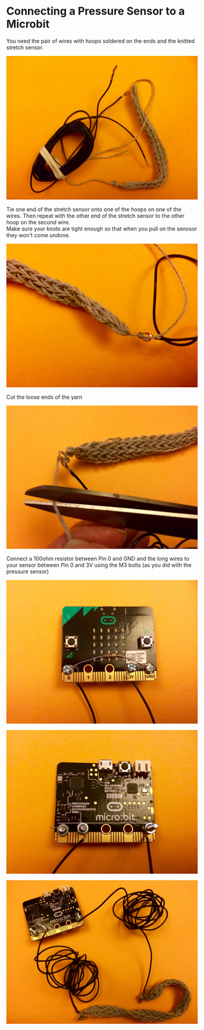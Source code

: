 # Connecting a Pressure Sensor to a Microbit

You need the pair of wires with hoops soldered on the ends and the knitted stretch sensor.

![IMG_3129.jpg](IMG_3129.jpg)

Tie one end of the stretch sensor onto one of the hoops on  one of the wires. 
Then repeat with the other end of the stretch sensor to the other hoop on the second wire.  
Make sure your knots are tight enough so that when you pull on the senosor they won't come undone.  

![IMG_3142.jpg](IMG_3142.jpg)

Cut the loose ends of the yarn  

![IMG_3145.jpg](IMG_3145.jpg)

Connect a 100ohm resistor between Pin 0 and GND and the long wires to your sensor between Pin 0 and 3V using the M3 bolts (as you did with the pressure sensor) 

![IMG_3146.jpg](IMG_3146.jpg)

![IMG_3148.jpg](IMG_3148.jpg)

![IMG_3149.jpg](IMG_3149.jpg)
